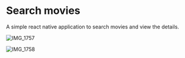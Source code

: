 # Search movies

A simple react native application to search movies and view the details.

![IMG_1757](https://user-images.githubusercontent.com/20811356/73415971-650bbe80-434e-11ea-9dad-eb140b4e27c5.PNG)

![IMG_1758](https://user-images.githubusercontent.com/20811356/73416007-82d92380-434e-11ea-8e54-45961e29c332.PNG)
